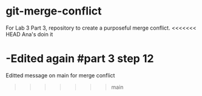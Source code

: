 # git-merge-conflict
For Lab 3 Part 3, repository to create a purposeful merge conflict.
<<<<<<< HEAD
Ana's doin it

-Edited again #part 3 step 12
=======
Editted message on main for merge conflict

>>>>>>> main
